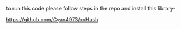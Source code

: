 to run this code please follow steps in the repo and install this library-

https://github.com/Cyan4973/xxHash

